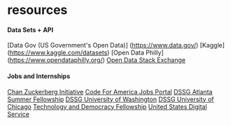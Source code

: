 # resources

#### Data Sets + API
[Data Gov (US Government's Open Data)] (https://www.data.gov/) 
[Kaggle] (https://www.kaggle.com/datasets)
[Open Data Philly] (https://www.opendataphilly.org/)
[Open Data Stack Exchange](http://opendata.stackexchange.com/)

#### Jobs and Internships 
[Chan Zuckerberg Initiative](https://jobs.lever.co/chanzuckerberg)
[Code For America Jobs Portal](http://jobs.codeforamerica.org)
[DSSG Atlanta Summer Fellowship](http://dssg-atl.io)
[DSSG University of Washington](http://escience.washington.edu/get-involved/incubator-programs/data-science-for-social-good/) 
[DSSG University of Chicago](https://dssg.uchicago.edu/)
[Technology and Democracy Fellowship](http://ash.harvard.edu/technology-and-democracy-fellowship) 
[United States Digital Service](https://www.usds.gov)



